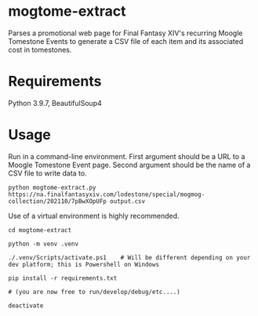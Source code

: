 # mogtome-extract
Parses a promotional web page for Final Fantasy XIV's recurring Moogle Tomestone Events to generate a CSV file of each item and its associated cost in tomestones.

# Requirements
Python 3.9.7, BeautifulSoup4

# Usage
Run in a command-line environment. First argument should be a URL to a Moogle Tomestone Event page. Second argument should be the name of a CSV file to write data to.

```
python mogtome-extract.py https://na.finalfantasyxiv.com/lodestone/special/mogmog-collection/202110/7pBwXOpUFp output.csv
```

Use of a virtual environment is highly recommended.

```
cd mogtome-extract

python -m venv .venv

./.venv/Scripts/activate.ps1    # Will be different depending on your dev platform; this is Powershell on Windows

pip install -r requirements.txt

# (you are now free to run/develop/debug/etc....)

deactivate
```

